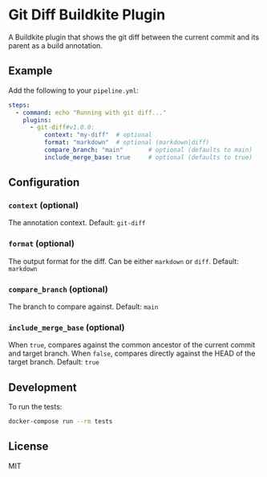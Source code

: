 # Git Diff Buildkite Plugin

A Buildkite plugin that shows the git diff between the current commit and its parent as a build annotation.

## Example

Add the following to your `pipeline.yml`:

```yaml
steps:
  - command: echo "Running with git diff..."
    plugins:
      - git-diff#v1.0.0:
          context: "my-diff"  # optional
          format: "markdown"  # optional (markdown|diff)
          compare_branch: "main"       # optional (defaults to main)
          include_merge_base: true     # optional (defaults to true)
```

## Configuration

### `context` (optional)
The annotation context. Default: `git-diff`

### `format` (optional)
The output format for the diff. Can be either `markdown` or `diff`. Default: `markdown`

### `compare_branch` (optional)
The branch to compare against. Default: `main`

### `include_merge_base` (optional)
When `true`, compares against the common ancestor of the current commit and target branch.
When `false`, compares directly against the HEAD of the target branch.
Default: `true`

## Development

To run the tests:

```bash
docker-compose run --rm tests
```

## License

MIT

